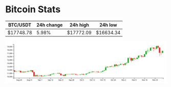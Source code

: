 # Bitcoin Stats

BTC/USDT|24h change|24h high|24h low|
|---|---|---|---|
|$17748.78|5.98%|$17772.09|$16634.34|

<img src="./chart.svg">
